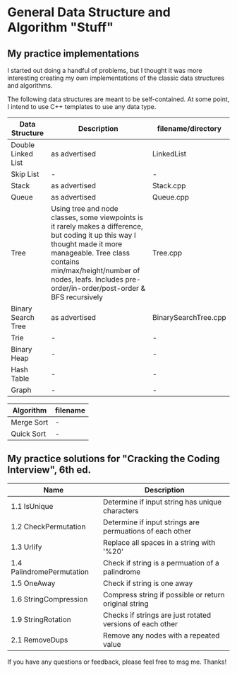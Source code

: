 # General Data Structure and Algorithm "Stuff"

## My practice implementations
I started out doing a handful of problems, but I thought it was more interesting creating my own implementations of the classic data structures and algorithms.


The following data structures are meant to be self-contained. At some point, I intend to use C++ templates to use any data type.

Data Structure | Description | filename/directory
--- | --- | ---
Double Linked List | as advertised | LinkedList
Skip List | - | -
Stack | as advertised | Stack.cpp
Queue | as advertised | Queue.cpp
Tree | Using tree and node classes, some viewpoints is it rarely makes a difference, but coding it up this way I thought made it more manageable. Tree class contains min/max/height/number of nodes, leafs. Includes pre-order/in-order/post-order & BFS recursively | Tree.cpp
Binary Search Tree | as advertised | BinarySearchTree.cpp
Trie | -  | -
Binary Heap | - | -
Hash Table | - | -
Graph | - | -

Algorithm | filename
--- | ---
Merge Sort | -
Quick Sort | -



## My practice solutions for "Cracking the Coding Interview", 6th ed.
Name | Description
--- | ---
1.1 IsUnique | Determine if input string has unique characters
1.2 CheckPermutation | Determine if input strings are permuations of each other
1.3 Urlify | Replace all spaces in a string with '%20'
1.4 PalindromePermutation | Check if string is a permuation of a palindrome
1.5 OneAway | Check if string is one away
1.6 StringCompression | Compress string if possible or return original string
1.9 StringRotation | Checks if strings are just rotated versions of each other
2.1 RemoveDups | Remove any nodes with a repeated value




If you have any questions or feedback, please feel free to msg me. Thanks!
